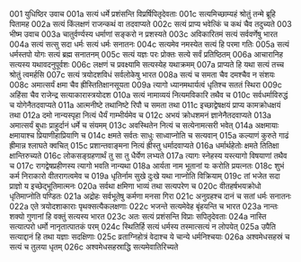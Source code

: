 001  युधिष्ठिर उवाच
001a सत्यं धर्मे प्रशंसन्ति विप्रर्षिपितृदेवताः
001c सत्यमिच्छाम्यहं श्रोतुं तन्मे ब्रूहि पितामह
002a सत्यं किंलक्षणं राजन्कथं वा तदवाप्यते
002c सत्यं प्राप्य भवेत्किं च कथं चैव तदुच्यते
003  भीष्म उवाच
003a चातुर्वर्ण्यस्य धर्माणां सङ्करो न प्रशस्यते
003c अविकारितमं सत्यं सर्ववर्णेषु भारत
004a सत्यं सत्सु सदा धर्मः सत्यं धर्मः सनातनः
004c सत्यमेव नमस्येत सत्यं हि परमा गतिः
005a सत्यं धर्मस्तपो योगः सत्यं ब्रह्म सनातनम्
005c सत्यं यज्ञः परः प्रोक्तः सत्ये सर्वं प्रतिष्ठितम्
006a आचारानिह सत्यस्य यथावदनुपूर्वशः
006c लक्षणं च प्रवक्ष्यामि सत्यस्येह यथाक्रमम्
007a प्राप्यते हि यथा सत्यं तच्च श्रोतुं त्वमर्हसि
007c सत्यं त्रयोदशविधं सर्वलोकेषु भारत
008a सत्यं च समता चैव दमश्चैव न संशयः
008c अमात्सर्यं क्षमा चैव ह्रीस्तितिक्षानसूयता
009a त्यागो ध्यानमथार्यत्वं धृतिश्च सततं स्थिरा
009c अहिंसा चैव राजेन्द्र सत्याकारास्त्रयोदश
010a सत्यं नामाव्ययं नित्यमविकारि तथैव च
010c सर्वधर्माविरुद्धं च योगेनैतदवाप्यते
011a आत्मनीष्टे तथानिष्टे रिपौ च समता तथा
011c इच्छाद्वेषक्षयं प्राप्य कामक्रोधक्षयं तथा
012a दमो नान्यस्पृहा नित्यं धैर्यं गाम्भीर्यमेव च
012c अभयं क्रोधशमनं ज्ञानेनैतदवाप्यते
013a अमात्सर्यं बुधाः प्राहुर्दानं धर्मे च संयमम्
013c अवस्थितेन नित्यं च सत्येनामत्सरी भवेत्
014a अक्षमायाः क्षमायाश्च प्रियाणीहाप्रियाणि च
014c क्षमते सर्वतः साधुः साध्वाप्नोति च सत्यवान्
015a कल्याणं कुरुते गाढं ह्रीमान्न श्लाघते क्वचित्
015c प्रशान्तवाङ्मना नित्यं ह्रीस्तु धर्मादवाप्यते
016a धर्मार्थहेतोः क्षमते तितिक्षा क्षान्तिरुच्यते
016c लोकसङ्ग्रहणार्थं तु सा तु धैर्येण लभ्यते
017a त्यागः स्नेहस्य यस्त्यागो विषयाणां तथैव च
017c रागद्वेषप्रहीणस्य त्यागो भवति नान्यथा
018a आर्यता नाम भूतानां यः करोति प्रयत्नतः
018c शुभं कर्म निराकारो वीतरागत्वमेव च
019a धृतिर्नाम सुखे दुःखे यथा नाप्नोति विक्रियाम्
019c तां भजेत सदा प्राज्ञो य इच्छेद्भूतिमात्मनः
020a सर्वथा क्षमिणा भाव्यं तथा सत्यपरेण च
020c वीतहर्षभयक्रोधो धृतिमाप्नोति पण्डितः
021a अद्रोहः सर्वभूतेषु कर्मणा मनसा गिरा
021c अनुग्रहश्च दानं च सतां धर्मः सनातनः
022a एते त्रयोदशाकाराः पृथक्सत्यैकलक्षणाः
022c भजन्ते सत्यमेवेह बृंहयन्ति च भारत
023a नान्तः शक्यो गुणानां हि वक्तुं सत्यस्य भारत
023c अतः सत्यं प्रशंसन्ति विप्राः सपितृदेवताः
024a नास्ति सत्यात्परो धर्मो नानृतात्पातकं परम्
024c स्थितिर्हि सत्यं धर्मस्य तस्मात्सत्यं न लोपयेत्
025a उपैति सत्याद्दानं हि तथा यज्ञाः सदक्षिणाः
025c व्रताग्निहोत्रं वेदाश्च ये चान्ये धर्मनिश्चयाः
026a अश्वमेधसहस्रं च सत्यं च तुलया धृतम्
026c अश्वमेधसहस्राद्धि सत्यमेवातिरिच्यते

